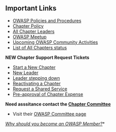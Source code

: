 ## Important Links
* [OWASP Policies and Procedures](https://owasp.org/www-policy/)
* [Chapter Policy](https://owasp.org/www-policy/)
* [All Chapter Leaders](/chapters/leaders/)
* [OWASP Meetup](https://owasp.meetup.com)
* [Upcoming OWASP Community Activities](/chapters/events/)
* [List of All Chapters status](https://owasp.org/chapters/status/)

**NEW Chapter Support Request Tickets**
  - [Start a New Chapter](https://owasporg.atlassian.net/servicedesk/customer/portal/8) 
  - [New Leader](https://owasporg.atlassian.net/servicedesk/customer/portal/8) 
  - [Leader stepping down](https://owasporg.atlassian.net/servicedesk/customer/portal/8) 
  - [Reactivating a Chapter](https://owasporg.atlassian.net/servicedesk/customer/portal/8) 
  - [Request a Shared Service](https://owasporg.atlassian.net/servicedesk/customer/portal/8) 
  - [Pre-approval of Chapter Expense](https://owasporg.atlassian.net/servicedesk/customer/portal/8) 
  
**Need asssitance contact the [Chapter Committee](mailto:chapter-committee@owasp.org)**
* Visit their [OWASP Committee page](https://owasp.org/www-committee-chapter/)

*[Why should you become an OWASP Member?](https://youtu.be/RrUQYkzdaos)**


